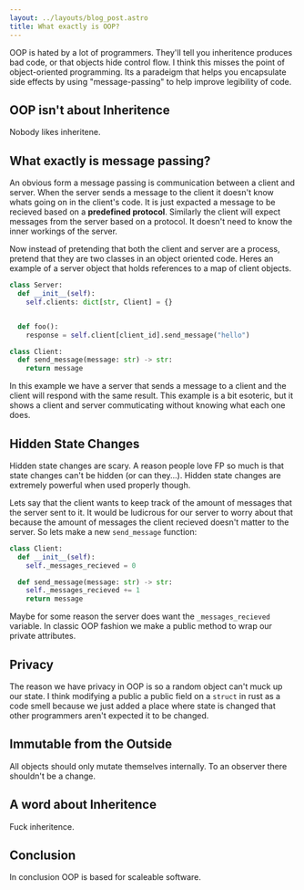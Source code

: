 ```yaml
---
layout: ../layouts/blog_post.astro
title: What exactly is OOP?
---
```


OOP is hated by a lot of programmers. They'll tell you inheritence
produces bad code, or that objects hide control flow. I think this
misses the point of object-oriented programming. Its a paradeigm
that helps you encapsulate side effects by using "message-passing"
to help improve legibility of code.

## OOP isn't about Inheritence
Nobody likes inheritene.


## What exactly is message passing?
An obvious form a message passing is communication between a client
and server. When the server sends a message to the client it doesn't know
whats going on in the client's code. It is just expacted a message to
be recieved based on a **predefined protocol**. Similarly the client
will expect messages from the server based on a protocol. It doesn't
need to know the inner workings of the server.

Now instead of pretending that both the client and server are a process, 
pretend that they are two classes in an object oriented code. Heres an
example of a server object that holds references to a map of client
objects.


```python
class Server:
  def __init__(self):
    self.clients: dict[str, Client] = {}


  def foo():
    response = self.client[client_id].send_message("hello")

class Client:
  def send_message(message: str) -> str:
    return message
```

In this example we have a server that sends a message to a client
and the client will respond with the same result. This example is a
bit esoteric, but it shows a client and server commuticating without
knowing what each one does.

## Hidden State Changes
Hidden state changes are scary. A reason people love FP so much is
that state changes can't be hidden (or can they...). Hidden state
changes are extremely powerful when used properly though.

Lets say that the client wants to keep track of the amount of messages
that the server sent to it. It would be ludicrous for our server to
worry about that because the amount of messages the client recieved
doesn't matter to the server. So lets make a new `send_message` function:

```python
class Client:
  def __init__(self):
    self._messages_recieved = 0

  def send_message(message: str) -> str:
    self._messages_recieved += 1
    return message
```

Maybe for some reason the server does want the `_messages_recieved` variable.
In classic OOP fashion we make a public method to wrap our private
attributes.

## Privacy
The reason we have privacy in OOP is so a random object can't muck up
our state. I think modifying a public a public field on a `struct` in
rust as a code smell because we just added a place where state is
changed that other programmers aren't expected it to be changed.

## Immutable from the Outside
All objects should only mutate themselves internally. To an observer there
shouldn't be a change.


## A word about Inheritence
Fuck inheritence.


## Conclusion
In conclusion OOP is based for scaleable software.
